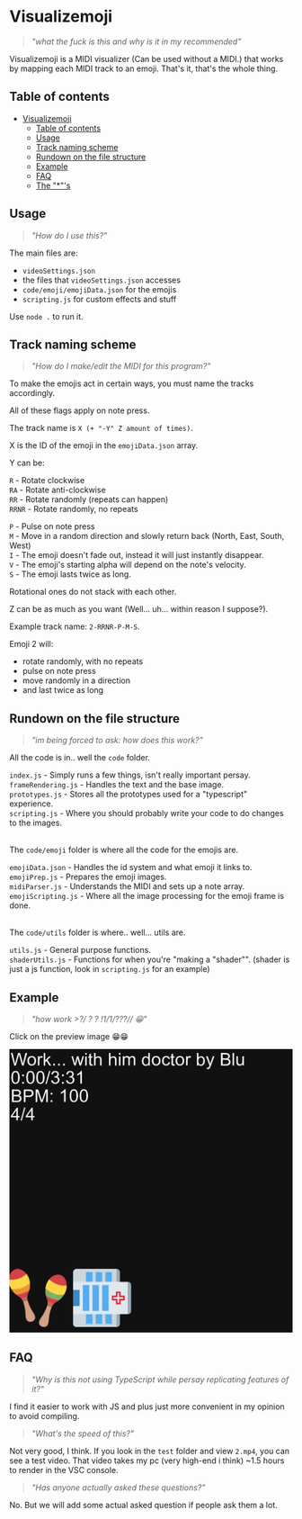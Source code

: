 # Visualizemoji

<!-- > *"graphman is holding me hostage"* -->

> *"what the fuck is this and why is it in my recommended"*

Visualizemoji is a MIDI visualizer (Can be used without a MIDI.) that works by mapping each MIDI track to an emoji. That's it, that's the whole thing.

## Table of contents
- [Visualizemoji](#visualizemoji)
  - [Table of contents](#table-of-contents)
  - [Usage](#usage)
  - [Track naming scheme](#track-naming-scheme)
  - [Rundown on the file structure](#rundown-on-the-file-structure)
  - [Example](#example)
  - [FAQ](#faq)
  - [The "\*"'s](#the-s)


## Usage

> *"How do I use this?"*

The main files are:

- `videoSettings.json`
- the files that `videoSettings.json` accesses
- `code/emoji/emojiData.json` for the emojis
- `scripting.js` for custom effects and stuff

Use `node .` to run it.

## Track naming scheme

> *"How do I make/edit the MIDI for this program?"*

To make the emojis act in certain ways, you must name the tracks accordingly.

All of these flags apply on note press.

The track name is `X (+ "-Y" Z amount of times)`.

X is the ID of the emoji in the `emojiData.json` array.

Y can be:

`R` - Rotate clockwise<br>
`RA` - Rotate anti-clockwise<br>
`RR` - Rotate randomly (repeats can happen)<br>
`RRNR` - Rotate randomly, no repeats<br>

`P` - Pulse on note press<br>
`M` - Move in a random direction and slowly return back (North, East, South, West)<br>
`I` - The emoji doesn't fade out, instead it will just instantly disappear.<br>
`V` - The emoji's starting alpha will depend on the note's velocity.<br>
`S` - The emoji lasts twice as long.<br>

Rotational ones do not stack with each other.

Z can be as much as you want (Well... uh... within reason I suppose?).

Example track name: `2-RRNR-P-M-S`.

Emoji 2 will:

- rotate randomly, with no repeats
- pulse on note press
- move randomly in a direction
- and last twice as long

## Rundown on the file structure

> *"im being forced to ask: how does this work?"*

All the code is in.. well the `code` folder.<br>


`index.js` - Simply runs a few things, isn't really important persay.<br>
`frameRendering.js` - Handles the text and the base image.<br>
`prototypes.js` - Stores all the prototypes used for a "typescript" experience.<br>
`scripting.js` - Where you should probably write your code to do changes to the images.<br><br>


The `code/emoji` folder is where all the code for the emojis are. <br>

`emojiData.json` - Handles the id system and what emoji it links to.<br>
`emojiPrep.js` - Prepares the emoji images.<br>
`midiParser.js` - Understands the MIDI and sets up a note array.<br>
`emojiScripting.js` - Where all the image processing for the emoji frame is done.<br><br>

The `code/utils` folder is where.. well... utils are.<br>

`utils.js` - General purpose functions.<br>
`shaderUtils.js` - Functions for when you're "making a "shader"". (shader is just a js function, look in `scripting.js` for an example)

## Example

> *"how work >?/ ? ?  !1/1/???// 😁"*

Click on the preview image 😁😁

[![Example](./_readme/videopreview.png)](./_readme/video.mp4)

## FAQ

> *"Why is this not using TypeScript while persay replicating features of it?"*

I find it easier to work with JS and plus just more convenient in my opinion to avoid compiling.

> *"What's the speed of this?"*

Not very good, I think. If you look in the `test` folder and view `2.mp4`, you can see a test video.
That video takes my pc (very high-end i think) ~1.5 hours to render in the VSC console.

> *"Has anyone actually asked these questions?"*

No. But we will add some actual asked question if people ask them a lot.

